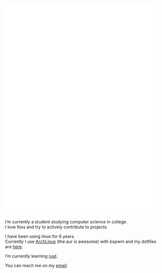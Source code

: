 ![Metrics](https://github.com/uttarayan21/uttarayan21/blob/main/github-metrics.svg)

I’m currently a student studying computer science in college.  
I love foss and try to actively contribute to projects.

I have been using linux for 6 years.  
Currently I use [ArchLinux](https://archlinux.org) (the aur is awesome) with bspwm and my dotfiles are [here](https://github.com/uttarayan21/dotfiles).

I’m currently learning [rust](https://www.rust-lang.org/).  

You can reach me on my [email](mailto:uttarayan21@disroot.org).
